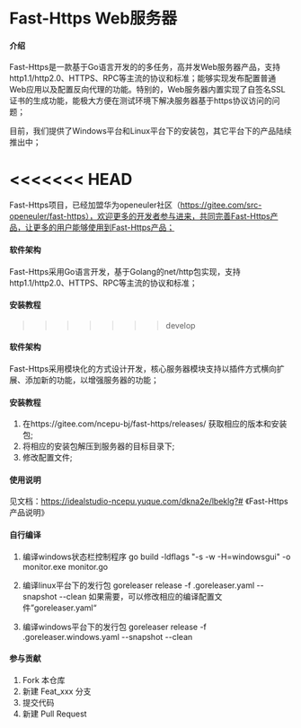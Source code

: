 # Fast-Https Web服务器

#### 介绍
Fast-Https是一款基于Go语言开发的的多任务，高并发Web服务器产品，支持http1.1/http2.0、HTTPS、RPC等主流的协议和标准；能够实现发布配置普通Web应用以及配置反向代理的功能。特别的，Web服务器内置实现了自签名SSL证书的生成功能，能极大方便在测试环境下解决服务器基于https协议访问的问题；

目前，我们提供了Windows平台和Linux平台下的安装包，其它平台下的产品陆续推出中；

<<<<<<< HEAD
=======

Fast-Https项目，已经加盟华为openeuler社区（https://gitee.com/src-openeuler/fast-https），欢迎更多的开发者参与进来，共同完善Fast-Https产品，让更多的用户能够使用到Fast-Https产品；


#### 软件架构
Fast-Https采用Go语言开发，基于Golang的net/http包实现，支持http1.1/http2.0、HTTPS、RPC等主流的协议和标准；


#### 安装教程

>>>>>>> develop
#### 软件架构
Fast-Https采用模块化的方式设计开发，核心服务器模块支持以插件方式横向扩展、添加新的功能，以增强服务器的功能；

#### 安装教程
1.  在https://gitee.com/ncepu-bj/fast-https/releases/ 获取相应的版本和安装包;
2.  将相应的安装包解压到服务器的目标目录下;
3.  修改配置文件;

#### 使用说明
见文档：https://idealstudio-ncepu.yuque.com/dkna2e/lbeklg?# 《Fast-Https产品说明》

#### 自行编译
1. 编译windows状态栏控制程序
    go build -ldflags "-s -w -H=windowsgui" -o monitor.exe monitor.go

2. 编译linux平台下的发行包
   goreleaser release -f .goreleaser.yaml --snapshot --clean
   如果需要，可以修改相应的编译配置文件”goreleaser.yaml“

3. 编译windows平台下的发行包
   goreleaser release -f .goreleaser.windows.yaml --snapshot --clean
    

#### 参与贡献

1.  Fork 本仓库
2.  新建 Feat_xxx 分支
3.  提交代码
4.  新建 Pull Request

